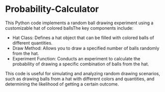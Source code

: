 # Probability-Calculator
This Python code implements a random ball drawing experiment using a customizable hat of colored ballsThe key components include:

- Hat Class: Defines a hat object that can be filled with colored balls of different quantities.
- Draw Method: Allows you to draw a specified number of balls randomly from the hat.
- Experiment Function: Conducts an experiment to calculate the probability of drawing a specific combination of balls from the hat.

This code is useful for simulating and analyzing random drawing scenarios, such as drawing balls from a hat with different colors and quantities, and determining the likelihood of getting a certain outcome.
